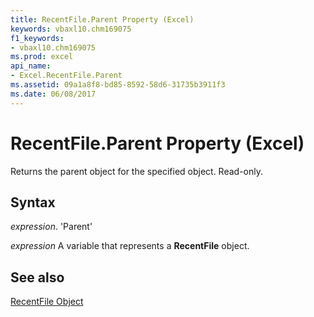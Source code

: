 ```yaml
---
title: RecentFile.Parent Property (Excel)
keywords: vbaxl10.chm169075
f1_keywords:
- vbaxl10.chm169075
ms.prod: excel
api_name:
- Excel.RecentFile.Parent
ms.assetid: 09a1a8f8-bd85-8592-58d6-31735b3911f3
ms.date: 06/08/2017
---
```



# RecentFile.Parent Property (Excel)

Returns the parent object for the specified object. Read-only.


## Syntax

 _expression_. 'Parent'

 _expression_ A variable that represents a **RecentFile** object.


## See also


[RecentFile Object](Excel.RecentFile.md)

